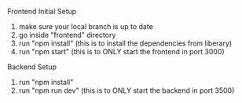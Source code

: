 Frontend Initial Setup
1. make sure your local branch is up to date
2. go inside "frontend" directory
3. run "npm install" (this is to install the dependencies from liberary)
4. run "npm start" (this is to ONLY start the frontend in port 3000)

Backend Setup
1. run "npm install"
2. run "npm run dev"  (this is to ONLY start the backend in port 3500)

